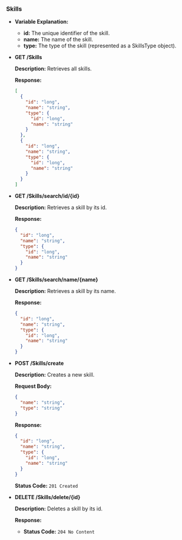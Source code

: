 ### Skills

- **Variable Explanation:**

    - **id:** The unique identifier of the skill.
    - **name:** The name of the skill.
    - **type:** The type of the skill (represented as a SkillsType object).

- **GET /Skills**

  **Description:** Retrieves all skills.

  **Response:**
  ```json
  [
    {
      "id": "long",
      "name": "string",
      "type": {
        "id": "long",
        "name": "string"
      }
    },
    {
      "id": "long",
      "name": "string",
      "type": {
        "id": "long",
        "name": "string"
      }
    }
  ]
  ```

- **GET /Skills/search/id/{id}**

  **Description:**  Retrieves a skill by its id.

  **Response:**
  ```json
  {
    "id": "long",
    "name": "string",
    "type": {
      "id": "long",
      "name": "string"
    }
  }

  ```

- **GET /Skills/search/name/{name}**

  **Description:** Retrieves a skill by its name.

  **Response:**
  ```json
  {
    "id": "long",
    "name": "string",
    "type": {
      "id": "long",
      "name": "string"
    }
  }
  ```

- **POST /Skills/create**

  **Description:** Creates a new skill.

  **Request Body:**
  ```json
  {
    "name": "string",
    "type": "string"
  }
  ```

  **Response:**
  ```json
  {
    "id": "long",
    "name": "string",
    "type": {
      "id": "long",
      "name": "string"
    }
  }
  ```

  **Status Code:** `201 Created`

- **DELETE /Skills/delete/{id}**

  **Description:** Deletes a skill by its id.

  **Response:**
    - **Status Code:** `204 No Content`
  